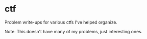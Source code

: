 # ctf
Problem write-ups for various ctfs I've helped organize.

Note: This doesn't have many of my problems, just interesting ones.

